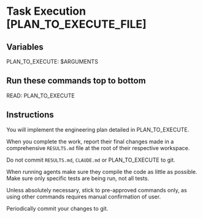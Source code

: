# Task Execution [PLAN_TO_EXECUTE_FILE]

## Variables
PLAN_TO_EXECUTE: $ARGUMENTS

## Run these commands top to bottom
READ: PLAN_TO_EXECUTE

## Instructions

You will implement the engineering plan detailed in PLAN_TO_EXECUTE.

When you complete the work, report their final changes made in a comprehensive `RESULTS.md` file at the root of their respective workspace.

Do not commit `RESULTS.md`, `CLAUDE.md` or PLAN_TO_EXECUTE to git.

When running agents make sure they compile the code as little as possible. Make sure only specific tests are being run, not all tests.

Unless absolutely necessary, stick to pre-approved commands only, as using other commands requires manual confirmation of user.

Periodically commit your changes to git.

